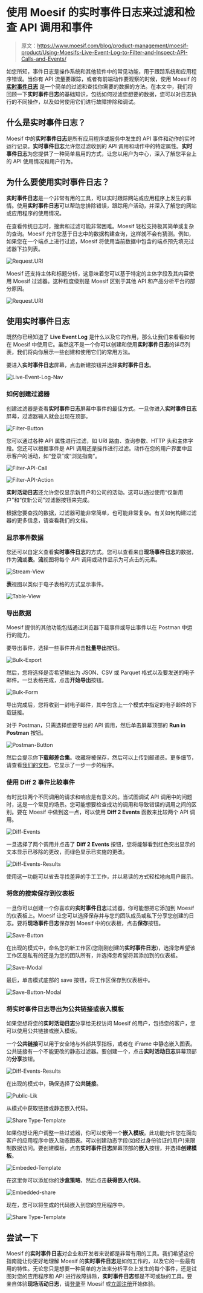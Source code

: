 # 使用 Moesif 的实时事件日志来过滤和检查 API 调用和事件

> 原文：<https://www.moesif.com/blog/product-management/moesif-product/Using-Moesifs-Live-Event-Log-to-Filter-and-Inspect-API-Calls-and-Events/>

如您所知，事件日志是操作系统和其他软件中的常见功能，用于跟踪系统和应用程序错误。当你有 API 流量要跟踪，或者有前端动作要观察的时候，使用 Moesif 的 [**实时事件日志**](https://www.moesif.com/docs/api-analytics/event-stream/?utm_campaign=Int-site&utm_source=blog&utm_medium=body-cta&utm_content=live-event-log-filter) 是一个简单的过滤和查找你需要的数据的方法。在本文中，我们将回顾一下**实时事件日志**的基础知识，包括如何过滤您想要的数据，您可以对日志执行的不同操作，以及如何使用它们进行故障排除和调试。

## 什么是实时事件日志？

Moesif 中的**实时事件日志**是所有应用程序或服务中发生的 API 事件和动作的实时运行记录。**实时事件日志**允许您过滤收到的 API 调用和动作中的特定属性。**实时事件日志**为您提供了一种简单易用的方式，让您以用户为中心，深入了解您平台上的 API 使用情况和用户行为。

## 为什么要使用实时事件日志？

**实时事件日志**是一个非常有用的工具，可以实时跟踪网站或应用程序上发生的事情。使用**实时事件日志**可以帮助您排除错误，跟踪用户活动，并深入了解您的网站或应用程序的使用情况。

在查看传统日志时，搜索和过滤可能非常困难。Moesif 轻松支持极其简单或复杂的查询。Moesif 允许您基于日志中的数据构建查询，这样就不会有猜测。例如，如果您在一个端点上进行过滤，Moesif 将使用当前数据中包含的端点预先填充过滤器下拉列表。

![Request.URI](img/ec9b616cd30a962ec3de88fbeb5d96a8.png)

Moesif 还支持主体和标题分析，这意味着您可以基于特定的主体字段及其内容使用 Moesif 过滤器。这种粒度级别是 Moesif 区别于其他 API 和产品分析平台的部分原因。

![Request.URI](img/e41f695c009a8c55d231e5b787646678.png)

## 使用实时事件日志

既然你已经知道了 **Live Event Log** 是什么以及它的作用，那么让我们来看看如何在 Moesif 中使用它。虽然这不是一个你可以创建和使用**实时事件日志**的详尽列表，我们将向你展示一些创建和使用它们的常用方法。

要进入**实时事件日志**屏幕，点击新建按钮并选择**实时事件日志**。

![Live-Event-Log-Nav](img/70c9b888afe06ea7e07a719f3d726531.png)

### 如何创建过滤器

创建过滤器是查看**实时事件日志**屏幕中事件的最佳方式。一旦你进入**实时事件日志**屏幕，过滤器输入就会出现在顶部。

![Filter-Button](img/0e72e31ca0ba219430048b64792f8172.png)

您可以通过各种 API 属性进行过滤，如 URI 路由、查询参数、HTTP 头和主体字段。您还可以根据事件是 API 调用还是操作进行过滤。动作在您的用户界面中显示客户的活动，如“登录”或“浏览指南”。

![Filter-API-Call](img/2da599a820e43243e8b119608c9a9698.png)

![Filter-API-Action](img/b7fbb054c0a518509cf85633ff49d900.png)

**实时活动日志**还允许您仅显示新用户和公司的活动。这可以通过使用“仅新用户”和“仅新公司”过滤器按钮来完成。

根据您要查找的数据，过滤器可能非常简单，也可能非常复杂。有关如何构建过滤器的更多信息，请查看我们的文档。

### 显示事件数据

您还可以自定义查看**实时事件日志**的方式。您可以查看来自**现场事件日志**的数据，作为**流**或**表**。**流**视图将每个 API 调用或动作显示为可点击的元素。

![Stream-View](img/70508c9f5c3e727644f964dd8d163ed2.png)

**表**视图以类似于电子表格的方式显示事件。

![Table-View](img/964f5258e820c53c3721b49476cd0885.png)

### 导出数据

Moesif 提供的其他功能包括通过浏览器下载事件或导出事件以在 Postman 中运行的能力。

要导出事件，选择一些事件并点击**批量导出**按钮。

![Bulk-Export](img/ac6ef295329f0c4e8eb538f24ab29119.png)

然后，您将选择是否希望输出为 JSON、CSV 或 Parquet 格式以及要发送的电子邮件。一旦表格完成，点击**开始导出**按钮。

![Bulk-Form](img/4c7ce38dba18a295c524bf0eff3b3af0.png)

导出完成后，您将收到一封电子邮件，其中包含上一个模式中指定的电子邮件的下载链接。

对于 Postman，只需选择想要导出的 API 调用，然后单击屏幕顶部的 **Run in Postman** 按钮。

![Postman-Button](img/0fdb7e32ae41cad47026a9373cc28078.png)

然后会提示你**下载邮差合集**。收藏将被保存，然后可以上传到邮递员。更多细节，请查看[我们的文档](https://www.moesif.com/docs/api-analytics/run-in-postman/?utm_campaign=Int-site&utm_source=blog&utm_medium=body-cta&utm_content=live-event-log-filter)，它显示了一步一步的程序。

### 使用 Diff 2 事件比较事件

有时比较两个不同调用的请求和响应是有意义的。当试图调试 API 调用中的问题时，这是一个常见的场景。您可能想要检查成功的调用和导致错误的调用之间的区别。要在 Moesif 中做到这一点，可以使用 **Diff 2 Events** 函数来比较两个 API 调用。

![Diff-Events](img/9d2648b7b5f5567390ebd5d49bf5308b.png)

一旦选择了两个调用并点击了 **Diff 2 Events** 按钮，您将能够看到红色突出显示的文本显示已移除的更改，而绿色显示已实施的更改。

![Diff-Events-Results](img/2be82fbd5705755dd6a3b5519e3682c4.png)

使用这一功能可以省去寻找差异的手工工作，并以易读的方式轻松地向用户展示。

### 将您的搜索保存到仪表板

一旦你可以创建一个你喜欢的**实时事件日志**过滤器，你可能想把它添加到 Moesif 的仪表板上。Moesif 让您可以选择保存并与您的团队成员或私下分享您创建的日志。要将**现场事件日志**保存到 Moesif 中的仪表板，点击**保存**按钮。

![Save-Button](img/ae23793a6ed0bcc7cf364c57efe6fd40.png)

在出现的模式中，命名您的新工作区(您刚刚创建的**实时事件日志**)，选择您希望该工作区是私有的还是为您的团队所有，并选择您希望将其添加到的仪表板。

![Save-Modal](img/31ff014eae3c156d78bdb872eb08e4f8.png)

最后，单击模式底部的 save 按钮，将工作区保存到仪表板中。

![Save-Button-Modal](img/cd5ef4f3534a7f527a28a2f2b81e9071.png)

### 将实时事件日志导出为公共链接或嵌入模板

如果您想将您的**实时活动日志**分享给无权访问 Moesif 的用户，包括您的客户，您可以使用公共链接或嵌入模板。

一个**公共链接**可以用于安全地与外部共享指标，或者在 iFrame 中静态嵌入图表。公共链接有一个不能更改的静态过滤器。要创建一个，点击**实时活动日志**屏幕顶部的**分享**按钮。

![Diff-Events-Results](img/34a1c8b1a910d7e9c78f22c12b1cb7af.png)

在出现的模式中，确保选择了**公共链接**。

![Public-Lik](img/a1c24f4674b2599bd3640d49741d45ee.png)

从模式中获取链接或静态嵌入代码。

![Share Type-Template](img/9bfb815006bd149cbeeb11bcd8ea532e.png)

如果你想让用户调整一些过滤器，你可以使用一个**嵌入模板**。此功能允许您在面向客户的应用程序中嵌入动态图表。可以创建动态字段(如经过身份验证的用户)来限制数据访问。要创建模板，点击**实时事件日志**屏幕顶部的**嵌入**按钮，并选择**创建模板**。

![Embeded-Template](img/d43d9eb0755b5d48991bb8e41c390b48.png)

在这里你可以添加你的**沙盒策略**，然后点击**获得嵌入代码**。

![Embedded-share](img/cc5d21baf82b12a8dfc4cc970c931cd1.png)

现在，您可以将生成的代码嵌入到您的应用程序中。

![Share Type-Template](img/6afd7225f66a7eedbc00fca083effaad.png)

## 尝试一下

Moesif 的**实时事件日志**对企业和开发者来说都是非常有用的工具。我们希望这份指南能让你更好地理解 Moesif 的**实时事件日志**是如何工作的，以及它的一些最有用的特性。无论您只是想要一种简单的方法来分析平台上发生的每个事件，还是试图对您的应用程序和 API 进行故障排除，**实时事件日志**都是不可或缺的工具。要亲自体验**现场活动日志**，请[登录](https://www.moesif.com/wrap?utm_campaign=Int-site&utm_source=blog&utm_medium=body-cta&utm_content=live-event-log-filter)至 Moesif 或[立即注册](https://www.moesif.com/wrap?onboard=true&utm_campaign=Int-site&utm_source=blog&utm_medium=body-cta&utm_content=live-event-log-filter)开始体验。